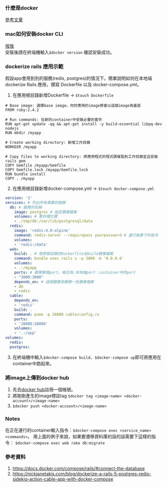 ### 什麼是docker
[參考文章](https://philipzheng.gitbooks.io/docker_practice/content/introduction/what.html)

### mac如何安裝docker CLI
[按我](https://docs.docker.com/docker-for-mac/install/#install-and-run-docker-for-mac)  
安裝後請在終端機輸入`$docker version` 確認安裝成功。

### dockerize rails 應用示範
假設app會用到別的服務(redis, postgres)的情況下。簡單說明如何在本地端 dockerize Rails 應用，撰寫 Dockerfile 以及 docker-compose.yml。
1. 在應用根目錄新增Dockerfile -> `$touch Dockerfile`  

``` 
# Base image: 選擇base image，你的應用的image將會以這個image為基底
FROM ruby:2.4.2

# Run commands: 在新的container中安裝必要的套件
RUN apt-get update -qq && apt-get install -y build-essential libpq-dev nodejs
RUN mkdir /myapp

# Create working directory: 新增工作目錄
WORKDIR /myapp

# Copy files to working directory: 將應用程式的程式碼複製到工作目錄並且安裝rails gem
COPY Gemfile /myapp/Gemfile
COPY Gemfile.lock /myapp/Gemfile.lock
RUN bundle install
COPY . /myapp
```

2. 在應用根目錄新增docker-compose.yml -> `$touch docker-compose.yml`

``` yml
version: '3'
services: # 列出所有需要的服務
  db: # 服務的名稱
    image: postgres # 指定鏡像檔案
    volumes: # 暫存檔位置
    - ./tmp/db:/var/lib/postgresql/data
  redis:
    image: 'redis:4.0-alpine'
    command: redis-server --requirepass yourpassword # 運行後要下的指令
    volumes:
    - 'redis:/data'
  web:
    build: . # 依照根目錄的Dockerfile去build鏡像檔案
    command: bundle exec rails s -p 3000 -b '0.0.0.0'
    volumes:
    - .:/myapp
    ports: # 要開哪個port。格式為:本地端port：container中的port
    - "3000:3000"
    depends_on: # 這個鏡像依賴哪一些鏡像檔案
    - db
    - redis
  cable:
    depends_on:
    - 'redis'
    build: .
    command: puma -p 28080 cable/config.ru
    ports:
    - '28080:28080'
    volumes:
    - '.:/app'
volumes:
  redis:
  postgres:
```

3. 在終端機中輸入`$docker-compose build`、`$docker-compose up`即可將應用在container中跑起來。

### 將image上傳到docker hub
1. 先去[docker hub](https://hub.docker.com/)註冊一個帳號。  
2. 將剛剛產生的image標註tag  `$docker tag <image-name> <docker-account>/<image-name>`
3. `$docker push <docker-account>/<image-name>`


### Notes
在正在運行的container輸入指令：`$docker-compose exec <service_name> <commands>`。
用上面的例子來說，如果要遷移資料庫的話的話需要下這樣的指令：
`$docker-compose exec web rake db:migrate`

### 參考資料
1. https://docs.docker.com/compose/rails/#connect-the-database
2. https://nickjanetakis.com/blog/dockerize-a-rails-5-postgres-redis-sidekiq-action-cable-app-with-docker-compose